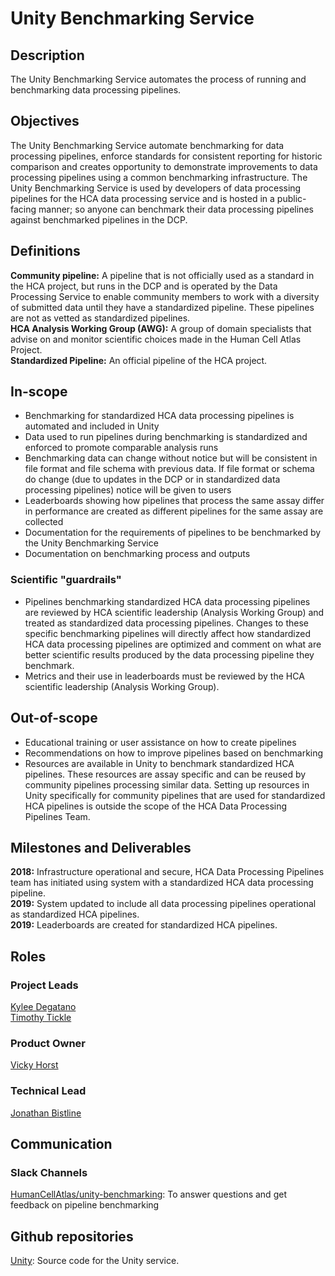 # Unity Benchmarking Service

## Description

The Unity Benchmarking Service automates the process of running and benchmarking data processing pipelines.

## Objectives

The Unity Benchmarking Service automate benchmarking for data processing pipelines, enforce standards for consistent reporting for historic comparison and creates opportunity to demonstrate improvements to data processing pipelines using a common benchmarking infrastructure. The Unity Benchmarking Service is used by developers of data processing pipelines for the HCA data processing service and is hosted in a public-facing manner; so anyone can benchmark their data processing pipelines against benchmarked pipelines in the DCP.

## Definitions

__Community pipeline:__ A pipeline that is not officially used as a standard in the HCA project, but runs in the DCP and is operated by the Data Processing Service to enable community members to work with a diversity of submitted data until they have a standardized pipeline. These pipelines are not as vetted as standardized pipelines.  
__HCA Analysis Working Group (AWG):__ A group of domain specialists that advise on and monitor scientific choices made in the Human Cell Atlas Project.  
__Standardized Pipeline:__ An official pipeline of the HCA project.  

## In-scope

* Benchmarking for standardized HCA data processing pipelines is automated and included in Unity
* Data used to run pipelines during benchmarking is standardized and enforced to promote comparable analysis runs
* Benchmarking data can change without notice but will be consistent in file format and file schema with previous data. If file format or schema do change (due to updates in the DCP or in standardized data processing pipelines) notice will be given to users
* Leaderboards showing how pipelines that process the same assay differ in performance are created as different pipelines for the same assay are collected
* Documentation for the requirements of pipelines to be benchmarked by the Unity Benchmarking Service
* Documentation on benchmarking process and outputs

### Scientific "guardrails"

* Pipelines benchmarking standardized HCA data processing pipelines are reviewed by HCA scientific leadership (Analysis Working Group) and treated as standardized data processing pipelines. Changes to these specific benchmarking pipelines will directly affect how standardized HCA data processing pipelines are optimized and comment on what are better scientific results produced by the data processing pipeline they benchmark.
* Metrics and their use in leaderboards must be reviewed by the HCA scientific leadership (Analysis Working Group).

## Out-of-scope

* Educational training or user assistance on how to create pipelines
* Recommendations on how to improve pipelines based on benchmarking
* Resources are available in Unity to benchmark standardized HCA pipelines. These resources are assay specific and can be reused by community pipelines processing similar data. Setting up resources in Unity specifically for community pipelines that are used for standardized HCA pipelines is outside the scope of the HCA Data Processing Pipelines Team.

## Milestones and Deliverables

__2018:__ Infrastructure operational and secure, HCA Data Processing Pipelines team has initiated using system with a standardized HCA data processing pipeline.   
__2019:__ System updated to include all data processing pipelines operational as standardized HCA pipelines.   
__2019:__ Leaderboards are created for standardized HCA pipelines.   

## Roles

### Project Leads

[Kylee Degatano](mailto:kdegatano@broadinstitute.org)   
[Timothy Tickle](mailto:ttickle@broadinstitute.org)   

### Product Owner

[Vicky Horst](mailto:vicky@broadinstitute.org)

### Technical Lead

[Jonathan Bistline](mailto:bistline@broadinstitute.org)

## Communication

### Slack Channels

[HumanCellAtlas/unity-benchmarking](https://humancellatlas.slack.com/messages/unity-benchmarking): To answer questions and get feedback on pipeline benchmarking   

## Github repositories
[Unity](https://github.com/HumanCellAtlas/unity): Source code for the Unity service.

